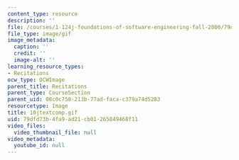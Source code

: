 ```yaml
---
content_type: resource
description: ''
file: /courses/1-124j-foundations-of-software-engineering-fall-2000/79dfd73b4fa9ad21cb01265849468f11_10jtextcomp.gif
file_type: image/gif
image_metadata:
  caption: ''
  credit: ''
  image-alt: ''
learning_resource_types:
- Recitations
ocw_type: OCWImage
parent_title: Recitations
parent_type: CourseSection
parent_uid: 08c0c758-213b-77ad-faca-c379a74d5283
resourcetype: Image
title: 10jtextcomp.gif
uid: 79dfd73b-4fa9-ad21-cb01-265849468f11
video_files:
  video_thumbnail_file: null
video_metadata:
  youtube_id: null
---
```

